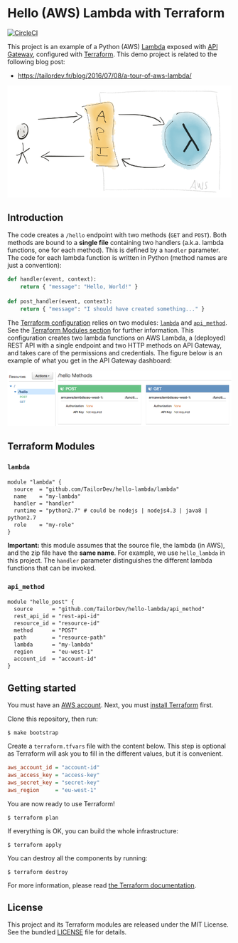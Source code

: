 Hello (AWS) Lambda with Terraform
=================================

[![CircleCI](https://circleci.com/gh/TailorDev/hello-lambda.svg?style=svg&circle-token=e7e667e29ca868d27a239f31aa585d78ebc57827)](https://circleci.com/gh/TailorDev/hello-lambda)

This project is an example of a Python (AWS)
[Lambda](https://aws.amazon.com/lambda/) exposed with [API
Gateway](https://aws.amazon.com/api-gateway/), configured with
[Terraform](https://www.terraform.io/). This demo project is related to the
following blog post:

* https://tailordev.fr/blog/2016/07/08/a-tour-of-aws-lambda/


![](doc/big-picture.png)


## Introduction

The code creates a `/hello` endpoint with two methods (`GET` and `POST`). Both
methods are bound to a **single file** containing two handlers (a.k.a. lambda
functions, one for each method). This is defined by a `handler` parameter. The
code for each lambda function is written in Python (method names are just a
convention):

```python
def handler(event, context):
    return { "message": "Hello, World!" }

def post_handler(event, context):
    return { "message": "I should have created something..." }
```

The [Terraform configuration](hello_lambda.tf) relies on two modules:
[`lambda`](lambda/) and [`api_method`](api_method/). See the [Terraform Modules
section](#terraform-modules) for further information. This configuration creates
two lambda functions on AWS Lambda, a (deployed) REST API with a single endpoint
and two HTTP methods on API Gateway, and takes care of the permissions and
credentials. The figure below is an example of what you get in the API Gateway
dashboard:

![](doc/hello.png)


## Terraform Modules

### `lambda`

```hcl
module "lambda" {
  source  = "github.com/TailorDev/hello-lambda/lambda"
  name    = "my-lambda"
  handler = "handler"
  runtime = "python2.7" # could be nodejs | nodejs4.3 | java8 | python2.7
  role    = "my-role"
}
```

**Important:** this module assumes that the source file, the lambda (in AWS),
and the zip file have the **same name**. For example, we use `hello_lambda` in
this project. The `handler` parameter distinguishes the different lambda
functions that can be invoked.

### `api_method`

```hcl
module "hello_post" {
  source      = "github.com/TailorDev/hello-lambda/api_method"
  rest_api_id = "rest-api-id"
  resource_id = "resource-id"
  method      = "POST"
  path        = "resource-path"
  lambda      = "my-lambda"
  region      = "eu-west-1"
  account_id  = "account-id"
}
```

## Getting started

You must have an [AWS account](http://aws.amazon.com/). Next, you must [install
Terraform](https://www.terraform.io/intro/getting-started/install.html) first.

Clone this repository, then run:

    $ make bootstrap

Create a `terraform.tfvars` file with the content below. This step is optional
as Terraform will ask you to fill in the different values, but it is convenient.

```ini
aws_account_id = "account-id"
aws_access_key = "access-key"
aws_secret_key = "secret-key"
aws_region     = "eu-west-1"
```

You are now ready to use Terraform!

    $ terraform plan

If everything is OK, you can build the whole infrastructure:

    $ terraform apply

You can destroy all the components by running:

    $ terraform destroy

For more information, please read [the Terraform
documentation](https://www.terraform.io/docs/index.html).


## License

This project and its Terraform modules are released under the MIT License. See
the bundled [LICENSE](LICENSE.md) file for details.
